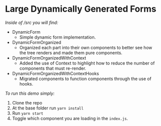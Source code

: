 # Large Dynamically Generated Forms

_Inside of /src you will find:_

-   DynamicForm
    -   Simple dynamic form implementation.
-   DynamicFormOrganized
    -   Organized each part into their own components to better see how the tree renders and made them pure components.
-   DynamicFormOrganizedWithContext
    -   Added the use of Context to highlight how to reduce the number of components that must re-render.
-   DynamicFormOrganizedWithContextHooks
    -   Migrated components to function components through the use of hooks.

_To run this demo simply:_

1. Clone the repo
2. At the base folder run `yarn install`
3. Run `yarn start`
4. Toggle which component you are loading in the `index.js`.
